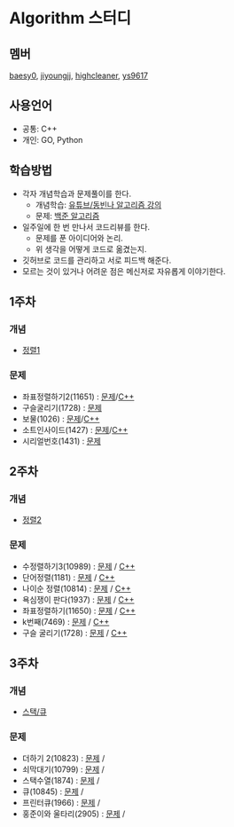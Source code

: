 # Algorithm 스터디
## 멤버
[baesy0](https://github.com/studyalgo/Seoyoung), [jiyoungjj](https://github.com/studyalgo/jiyoungjj), [highcleaner](https://github.com/studyalgo/highcleaner), [ys9617](https://github.com/studyalgo/ys9617)
## 사용언어
- 공통: C++
- 개인: GO, Python
## 학습방법
- 각자 개념학습과 문제풀이를 한다.
  - 개념학습: [유튜브/동빈나 알고리즘 강의](https://www.youtube.com/watch?v=qQ5iLNjpxSk&list=PLRx0vPvlEmdDHxCvAQS1_6XV4deOwfVrz)
  - 문제: [백준 알고리즘](https://www.acmicpc.net)
- 일주일에 한 번 만나서 코드리뷰를 한다.
  - 문제를 푼 아이디어와 논리.
  - 위 생각을 어떻게 코드로 옮겼는지.
- 깃허브로 코드를 관리하고 서로 피드백 해준다.
- 모르는 것이 있거나 어려운 점은 메신저로 자유롭게 이야기한다.
## 1주차
### 개념
- [정렬1](./docs/1st/Sorting.md)
### 문제
- 좌표정렬하기2(11651) : [문제](https://www.acmicpc.net/problem/11651)/[C++](./docs/1st/problems/sortingCoord.cpp)
- 구슬굴리기(1728) : [문제](https://www.acmicpc.net/problem/1728)
- 보물(1026) : [문제](https://www.acmicpc.net/problem/1026)/[C++](./docs/1st/problems/treasure.cpp)
- 소트인사이드(1427) : [문제](https://www.acmicpc.net/problem/1427)/[C++](./docs/1st/problems/sortInside.cpp)
- 시리얼번호(1431) : [문제](https://www.acmicpc.net/problem/1431)
## 2주차
### 개념
- [정렬2](./docs/2nd/cppSTL.md)
### 문제
- 수정렬하기3(10989) : [문제](https://www.acmicpc.net/problem/10989) / [C++]()
- 단어정렬(1181) : [문제](https://www.acmicpc.net/problem/1181) / [C++](./docs/2nd/problems/sortingWords.cpp)
- 나이순 정렬(10814) : [문제](https://www.acmicpc.net/problem/10814) / [C++](./docs/2nd/problems/ageOrderedSorting.cpp)
- 욕심쟁이 판다(1937) : [문제](https://www.acmicpc.net/problem/1937) / [C++](./docs/2nd/problems/greedyPanda.cpp)
- 좌표정렬하기(11650) : [문제](https://www.acmicpc.net/problem/11650) / [C++](./docs/2nd/problems/sortingCoord.cpp)
- k번째(7469) : [문제](https://www.acmicpc.net/problem/7469) / [C++](./docs/2nd/problems/kNum.cpp)
- 구슬 굴리기(1728) : [문제](https://www.acmicpc.net/problem/1728) / [C++](./docs/2nd/problems/rollingMarble.cpp)

## 3주차
### 개념
- [스택/큐](./docs/3rd/stackNqueue.md)
### 문제
- 더하기 2(10823) : [문제](https://www.acmicpc.net/problem/10823) /
- 쇠막대기(10799) : [문제](https://www.acmicpc.net/problem/10799) /
- 스택수열(1874) : [문제](https://www.acmicpc.net/problem/1874) /
- 큐(10845) : [문제](https://www.acmicpc.net/problem/10845) /
- 프린터큐(1966) : [문제](https://www.acmicpc.net/problem/1966) /
- 홍준이와 울타리(2905) : [문제](https://www.acmicpc.net/problem/2905) /
